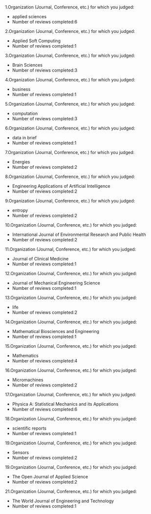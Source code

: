 1.Organization (Journal, Conference, etc.) for which you judged: 

- applied sciences
- Number of reviews completed:6

2.Organization (Journal, Conference, etc.) for which you judged: 

- Applied Soft Computing
- Number of reviews completed:1

3.Organization (Journal, Conference, etc.) for which you judged: 

- Brain Sciences
- Number of reviews completed:3

4.Organization (Journal, Conference, etc.) for which you judged: 

- business
- Number of reviews completed:1

5.Organization (Journal, Conference, etc.) for which you judged: 

- computation
- Number of reviews completed:3

6.Organization (Journal, Conference, etc.) for which you judged: 

- data in brief
- Number of reviews completed:1

7.Organization (Journal, Conference, etc.) for which you judged: 

- Energies
- Number of reviews completed:2

8.Organization (Journal, Conference, etc.) for which you judged: 

- Engineering Applications of Artificial Intelligence
- Number of reviews completed:2

9.Organization (Journal, Conference, etc.) for which you judged: 

- entropy
- Number of reviews completed:2

10.Organization (Journal, Conference, etc.) for which you judged: 

- International Journal of Environmental Research and Public Health
- Number of reviews completed:2

11.Organization (Journal, Conference, etc.) for which you judged: 

- Journal of Clinical Medicine
- Number of reviews completed:1

12.Organization (Journal, Conference, etc.) for which you judged: 

- Journal of Mechanical Engineering Science
- Number of reviews completed:1

13.Organization (Journal, Conference, etc.) for which you judged: 

- life
- Number of reviews completed:2

14.Organization (Journal, Conference, etc.) for which you judged: 

- Mathematical Biosciences and Engineering
- Number of reviews completed:1

15.Organization (Journal, Conference, etc.) for which you judged: 

- Mathematics
- Number of reviews completed:4

16.Organization (Journal, Conference, etc.) for which you judged: 

- Micromachines
- Number of reviews completed:2

17.Organization (Journal, Conference, etc.) for which you judged: 

- Physica A: Statistical Mechanics and its Applications
- Number of reviews completed:6

18.Organization (Journal, Conference, etc.) for which you judged: 

- scientific reports
- Number of reviews completed:1

19.Organization (Journal, Conference, etc.) for which you judged: 

- Sensors
- Number of reviews completed:2

19.Organization (Journal, Conference, etc.) for which you judged: 

- The Open Journal of Applied Science
- Number of reviews completed:2

21.Organization (Journal, Conference, etc.) for which you judged: 

- The World Journal of Engineering and Technology
- Number of reviews completed:1

